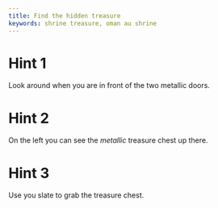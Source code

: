 ```yaml
---
title: Find the hidden treasure
keywords: shrine treasure, oman au shrine
---
```

# Hint 1
Look around when you are in front of the two metallic doors.

# Hint 2
On the left you can see the _metallic_ treasure chest up there.

# Hint 3
Use you slate to grab the treasure chest.

